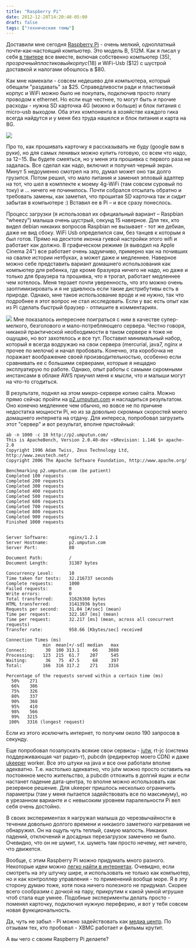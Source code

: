 ```yaml
---
title: "Raspberry Pi"
date: 2012-12-28T14:20:40-05:00
draft: false
tags: ["технические темы"]
---
```


Доставили мне сегодня [Raspberry Pi](http://www.raspberrypi.org/faqs) - очень мелкий, одноплатный почти-как-настоящий компьютер. Это модель B, 512M. Как я писал у себя [в твитере](https://twitter.com/umputun) все вместе, включая собственно компьютер ($35), прозрачный пластиковый корпус ($18) и WiFi-Usb ($12) с шустрой доставкой и налогами обошлось в $80.

Как мне намекали - совсем недешево для компьютера, который обещали "раздавать" за $25. Справедливости ради и пластиковый корпус и WiFi можно было не покупать, подключив просто плату проводом к ethernet. Но если еще честнее, то могут быть и прочие расходы - нужна SD карточка 4G (можно и больше) и блок питания с micro–usb выходом. Оба этих компонента в хозяйстве каждого гика всегда найдутся и у меня без труда нашелся и блок питания и карта на 8G.
<!-- more -->

![](/images/posts/IMG_2738.jpg#floatright)

Про то, как прошивать карточку я рассказывать не буду (google вам в руки), но для самых ленивых можно купить готовую, со всем что надо, за $12-$15. Вы будете смеяться, но у меня этa прошивка с первого раза не задалась. Все сделал как надо, включил и получил черный экран. Минут 5 недоуменно смотрел на это, думал может оно так долго грузится. Потом решил, что мало питания и заменил эпловый адаптер на тот, что шел в комплекте к моему 4g-WiFi (там совсем суровый по току) и  ... ничего не починилось. Почти собрался отсылать обратно и требовать замены, как заметил, что прошитая SD карточка так и сидит забытая в компьютере :) Вставил ее в Pi – и все сразу понеслось.

Процесс загрузки (я использовал их официальный вариант – Raspbian “wheezy”) малыша очень шустрый, секунд 15 наверное. Для тех, кто видел debian никаких вопросов Raspbian не вызывает - тот же дебиан, даже не вид сбоку. WiFi Usb определился сам, без танцев к которым я был готов. Прямо на десктопе иконка гуевой настройки этого wifi и работает как должно. В графическом режиме (я выводил на Apple Cinema 24") все работает очень задумчиво, примерно как на почивших на свалке истории нетбуках, а может даже и медленнее. Наверное можно себе представить вариант домашнего использования как компьютер для ребенка, где кроме бразуера ничего не надо, но даже и только для браузера та прошивка, что я трогал, работает медленнее чем хотелось. Меня терзает почти уверенность, что это можно очень заоптимизировать и я не удивлюсь если такие дистрибутивы есть в природе. Однако, мне такое использование вроде и не нужно, так что подробнее я этот вопрос не стал исследовать. Если у вас есть опыт как из Pi сделать быстрый браузер - отпишите в комментариях.

![](/images/posts/IMG_2733.JPG#floatright)
Мне показалось интереснее поиграться с ним в качестве супер-мелкого, безголового и мало-потребляющего сервера. Честно говоря, никакой практической необходимости в таком сервере я тоже не ощущаю, но вот захотелось и все тут. Поставил минимальный набор, который я всегда водружаю на свои сервера (mercurial, java7, nginx и прочее по мелочи) и начал пробовать. Конечно, эта коробочка не поражает воображение своей производительностью, особенно если сравнивать ее с большими серверами, которые я нещадно эксплуатирую по работе. Однако, опыт работы с самыми скромными инстансами в облаке AWS приучил меня к мысли, что и малыши могут на что-то сгодиться.

В результате, поднял на этом микро-сервере копию сайта. Можно прямо сейчас пройти на [p2.umputun.com](http://p2.umputun.com) и насладиться результатом. Оно конечно медленнее чем обычно, но вовсе не по причине недостатка мощности Pi, но из за довольно скромных скоростей моего домашнего интернета на отдачу. Для интереса, попробовал загрузить этот "сервер" и вот результат, вполне пристойный:

	ab -n 1000 -c 10 http://p2.umputun.com/
	This is ApacheBench, Version 2.0.40-dev <$Revision: 1.146 $> apache-2.0
	Copyright 1996 Adam Twiss, Zeus Technology Ltd, http://www.zeustech.net/
	Copyright 2006 The Apache Software Foundation, http://www.apache.org/

	Benchmarking p2.umputun.com (be patient)
	Completed 100 requests
	Completed 200 requests
	Completed 300 requests
	Completed 400 requests
	Completed 500 requests
	Completed 600 requests
	Completed 700 requests
	Completed 800 requests
	Completed 900 requests
	Finished 1000 requests


	Server Software:        nginx/1.2.1
	Server Hostname:        p2.umputun.com
	Server Port:            80

	Document Path:          /
	Document Length:        31387 bytes

	Concurrency Level:      10
	Time taken for tests:   32.216737 seconds
	Complete requests:      1000
	Failed requests:        0
	Write errors:           0
	Total transferred:      31626360 bytes
	HTML transferred:       31413936 bytes
	Requests per second:    31.04 [#/sec] (mean)
	Time per request:       322.167 [ms] (mean)
	Time per request:       32.217 [ms] (mean, across all concurrent requests)
	Transfer rate:          958.66 [Kbytes/sec] received

	Connection Times (ms)
	              min  mean[+/-sd] median   max
	Connect:       30  100 313.1     66    3088
	Processing:   123  215  61.7    207     545
	Waiting:       36   75  47.5     68     397
	Total:        166  316 317.2    271    3316

	Percentage of the requests served within a certain time (ms)
	  50%    271
	  66%    306
	  75%    326
	  80%    337
	  90%    368
	  95%    410
	  98%    566
	  99%   3215
	 100%   3316 (longest request)

Если из этого исключить интернет, то получим около 190 запросов в секунду.

Еще попробовал позапускать всякие свои сервисы - [jutw](http://code.google.com/p/jutw/), rt-jc (система поддерживающая чат радио-т), pubcdn (редиректор моего CDN) и даже [ukeeper](http://www.ukeeper.com) worker. Все это штуки на java и все они работали вполне адекватно. Т.е. настолько адекватно, что jutw можно просто оставить на постоянное место жительство, а pubcdn отложить в долгий ящик и если настанет падение дата-центра, то вполне можно использовать как резервное решение. Для ukeeper пришлось несколько ограничить параметры (там у меня пытается задействовать все по максимуму), но в урезанном варианте и с невысоким уровнем паралельности Pi вел себя очень достойно.

В своих экспериментах я нагружал малыша до черезвычайности в течении довольно долгого времени и никакого заметного нагревания не обнаружил. Он на ощупь чуть теплый, самую малость. Никаких падений, отключений и досадных перезагрузок замечено не было. Очевидно, что он не шумит, т.к. шуметь там просто нечему, нет ничего, что движется.

Вообще, с этим Raspberry Pi можно придумать много разного. Некоторые идеи можно [легко найти в интернетах](http://pingbin.com/2012/12/30-cool-ideas-raspberry-pi-project/). Очевидно, если смотреть на эту штучку шире, и использовать не только как компьютер, но и как контроллер управления - то применений вообще море. Я в эту сторону думаю тоже, хотя пока ничего полезного не придумал. Скорее всего сообразим с дочкой на пару, прикрутим к какой умной игрушке чтоб стала еще умнее. Подобные эксперименты делать просто - поменял карточку, подключил нужную переферию, и вот у тебя совсем новая функциональность.

Да, чуть не забыл - Pi можно задействовать как [медиа центр](http://wiki.xbmc.org/index.php?title=Raspberry_Pi). По отзывам тех, кто пробовал - XBMC работает и фильмы крутит.

А вы чего с своим Raspberry Pi делаете?
